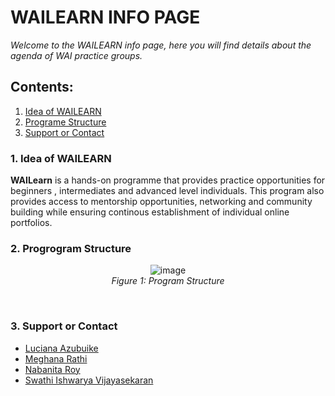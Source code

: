 <h1> WAILEARN INFO PAGE</h1>
<em>Welcome to the WAILEARN info page, here you will find details about the agenda of WAI practice groups.</em>

## Contents:
1. [Idea of WAILEARN](#idea)<br/>
2. [Programe Structure](#ps)<br/>
3. [Support or Contact](#soc)<br/>

### <a name="idea">1. Idea of WAILEARN</a>
<b>WAILearn</b> is a hands-on programme that provides practice opportunities for beginners , intermediates and advanced level individuals. This program also provides access to mentorship opportunities, networking and community building while ensuring continous establishment of individual online portfolios.

### <a name="ps">2. Progrogram Structure</a>
<p align="center">
 <img src="https://user-images.githubusercontent.com/69084008/100652607-14cf0580-333f-11eb-82e9-98f388fd2a9a.png" alt="image"/>
<br/>
   <em>Figure 1: Program Structure</em>
</p>
<br/>

### <a name="soc">3. Support or Contact</a>
<ul>
  <li><a href="https://www.linkedin.com/in/i-am-luciana-azubuike/">Luciana Azubuike</a></li>
  <li><a href="https://www.linkedin.com/in/meghana-r-04b6a6122/">Meghana Rathi</a></li>
  <li><a href="https://www.linkedin.com/in/nabanita-roy/">Nabanita Roy</a></li>
  <li><a href="https://www.linkedin.com/in/swathi-ishwarya-vijayasekaran-0a08b723/">Swathi Ishwarya Vijayasekaran</a></li>
</ul>
<br/>
